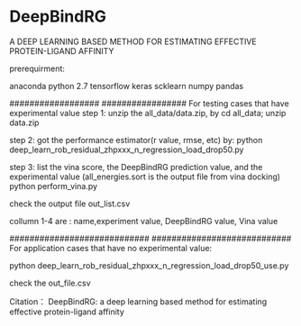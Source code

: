 # DeepBindRG
A DEEP LEARNING BASED METHOD FOR ESTIMATING EFFECTIVE PROTEIN-LIGAND AFFINITY




prerequirment:

anaconda python 2.7
tensorflow
keras
scklearn
numpy
pandas



##################
#################
For testing cases that have experimental value
step 1:
unzip the all_data/data.zip, by cd all_data; unzip data.zip

step 2:
got the performance estimator(r value, rmse, etc) by:
python deep_learn_rob_residual_zhpxxx_n_regression_load_drop50.py


step 3:
list the vina score, the DeepBindRG prediction value, and the experimental value
(all_energies.sort is the output file from vina docking)
python perform_vina.py

check the output file  out_list.csv

collumn 1-4 are :
name,experiment value, DeepBindRG value, Vina value

############################
############################
For application cases that have no experimental value:

python deep_learn_rob_residual_zhpxxx_n_regression_load_drop50_use.py

check the out_file.csv




Citation：
DeepBindRG: a deep learning based method for estimating effective protein-ligand affinity
 


